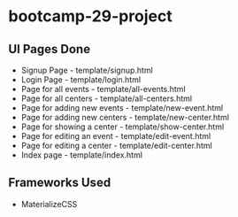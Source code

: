# bootcamp-29-project

## UI Pages Done
+ Signup Page - template/signup.html
+ Login Page - template/login.html
+ Page for all events - template/all-events.html
+ Page for all centers - template/all-centers.html
+ Page for adding new events - template/new-event.html
+ Page for adding new centers - template/new-center.html
+ Page for showing a center - template/show-center.html
+ Page for editing an event - template/edit-event.html
+ Page for editing a center - template/edit-center.html
+ Index page - template/index.html

## Frameworks Used
+ MaterializeCSS
